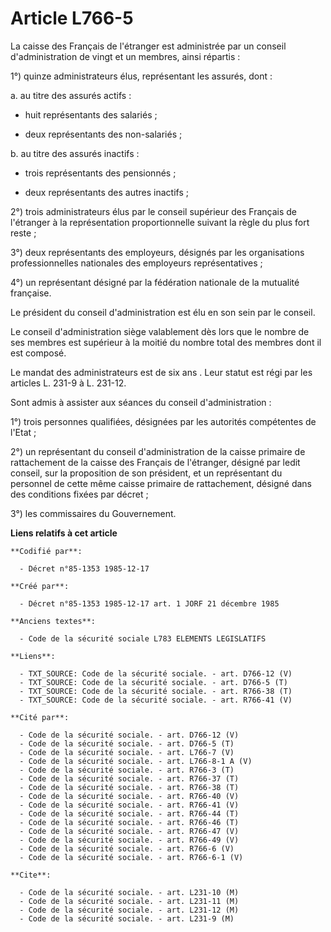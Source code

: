 # Article L766-5

La caisse des Français de l'étranger est administrée par un conseil d'administration de vingt et un membres, ainsi
répartis : 

1°) quinze administrateurs élus, représentant les assurés, dont : 

a. au titre des assurés actifs :

- huit représentants des salariés ;

- deux représentants des non-salariés ; 

b. au titre des assurés inactifs :

- trois représentants des pensionnés ;

- deux représentants des autres inactifs ; 

2°) trois administrateurs élus par le conseil supérieur des Français de l'étranger à la représentation proportionnelle
suivant la règle du plus fort reste ; 

3°) deux représentants des employeurs, désignés par les organisations professionnelles nationales des employeurs
représentatives ; 

4°) un représentant désigné par la fédération nationale de la mutualité française. 

Le président du conseil d'administration est élu en son sein par le conseil. 

Le conseil d'administration siège valablement dès lors que le nombre de ses membres est supérieur à la moitié du nombre total
des membres dont il est composé. 

Le mandat des administrateurs est de six ans   . Leur statut est régi par les articles L. 231-9 à L. 231-12. 

Sont admis à assister aux séances du conseil d'administration : 

1°) trois personnes qualifiées, désignées par les autorités compétentes de l'Etat ; 

2°) un représentant du conseil d'administration de la caisse primaire de rattachement de la caisse des Français de
l'étranger, désigné par ledit conseil, sur la proposition de son président, et un représentant du personnel de cette même
caisse primaire de rattachement, désigné dans des conditions fixées par décret ; 

3°) les commissaires du Gouvernement.

**Liens relatifs à cet article**

	**Codifié par**:

	  - Décret n°85-1353 1985-12-17

	**Créé par**:

	  - Décret n°85-1353 1985-12-17 art. 1 JORF 21 décembre 1985

	**Anciens textes**:

	  - Code de la sécurité sociale L783 ELEMENTS LEGISLATIFS

	**Liens**:

	  - TXT_SOURCE: Code de la sécurité sociale. - art. D766-12 (V)
	  - TXT_SOURCE: Code de la sécurité sociale. - art. D766-5 (T)
	  - TXT_SOURCE: Code de la sécurité sociale. - art. R766-38 (T)
	  - TXT_SOURCE: Code de la sécurité sociale. - art. R766-41 (V)

	**Cité par**:

	  - Code de la sécurité sociale. - art. D766-12 (V)
	  - Code de la sécurité sociale. - art. D766-5 (T)
	  - Code de la sécurité sociale. - art. L766-7 (V)
	  - Code de la sécurité sociale. - art. L766-8-1 A (V)
	  - Code de la sécurité sociale. - art. R766-3 (T)
	  - Code de la sécurité sociale. - art. R766-37 (T)
	  - Code de la sécurité sociale. - art. R766-38 (T)
	  - Code de la sécurité sociale. - art. R766-40 (V)
	  - Code de la sécurité sociale. - art. R766-41 (V)
	  - Code de la sécurité sociale. - art. R766-44 (T)
	  - Code de la sécurité sociale. - art. R766-46 (T)
	  - Code de la sécurité sociale. - art. R766-47 (V)
	  - Code de la sécurité sociale. - art. R766-49 (V)
	  - Code de la sécurité sociale. - art. R766-6 (V)
	  - Code de la sécurité sociale. - art. R766-6-1 (V)

	**Cite**:

	  - Code de la sécurité sociale. - art. L231-10 (M)
	  - Code de la sécurité sociale. - art. L231-11 (M)
	  - Code de la sécurité sociale. - art. L231-12 (M)
	  - Code de la sécurité sociale. - art. L231-9 (M)
